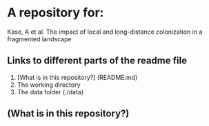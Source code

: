 # A repository for:

Kase, A et al. The impact of local and long-distance colonization in a fragmented landscape

## Links to different parts of the readme file

1. [What is in this repository?] (README.md)
2. The working directory
3. The data folder (./data)

## (What is in this repository?)
